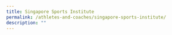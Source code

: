 ```yaml
---
title: Singapore Sports Institute
permalink: /athletes-and-coaches/singapore-sports-institute/
description: ""
---
```



